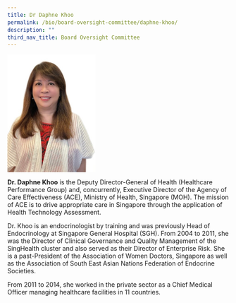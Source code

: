 ```yaml
---
title: Dr Daphne Khoo
permalink: /bio/board-oversight-committee/daphne-khoo/
description: ""
third_nav_title: Board Oversight Committee
---
```

<img src="/images/Bio/Board%20Oversight%20Committee/dr-daphne-khoo-2.jpg" align="center" style="width:200px">

**Dr. Daphne Khoo** is the Deputy Director-General of Health (Healthcare Performance Group) and, concurrently, Executive Director of the Agency of Care Effectiveness (ACE), Ministry of Health, Singapore (MOH). The mission of ACE is to drive appropriate care in Singapore through the application of Health Technology Assessment.

Dr. Khoo is an endocrinologist by training and was previously Head of Endocrinology at Singapore General Hospital (SGH). From 2004 to 2011, she was the Director of Clinical Governance and Quality Management of the SingHealth cluster and also served as their Director of Enterprise Risk. She is a past-President of the Association of Women Doctors, Singapore as well as the Association of South East Asian Nations Federation of Endocrine Societies.

From 2011 to 2014, she worked in the private sector as a Chief Medical Officer managing healthcare facilities in 11 countries.